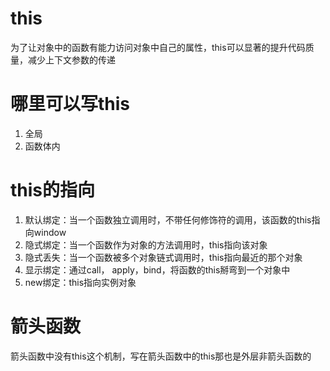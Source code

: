 # this
为了让对象中的函数有能力访问对象中自己的属性，this可以显著的提升代码质量，减少上下文参数的传递

# 哪里可以写this
1. 全局
2. 函数体内

# this的指向
1. 默认绑定：当一个函数独立调用时，不带任何修饰符的调用，该函数的this指向window
2. 隐式绑定：当一个函数作为对象的方法调用时，this指向该对象
3. 隐式丢失：当一个函数被多个对象链式调用时，this指向最近的那个对象
4. 显示绑定：通过call， apply，bind，将函数的this掰弯到一个对象中
5. new绑定：this指向实例对象

# 箭头函数
箭头函数中没有this这个机制，写在箭头函数中的this那也是外层非箭头函数的